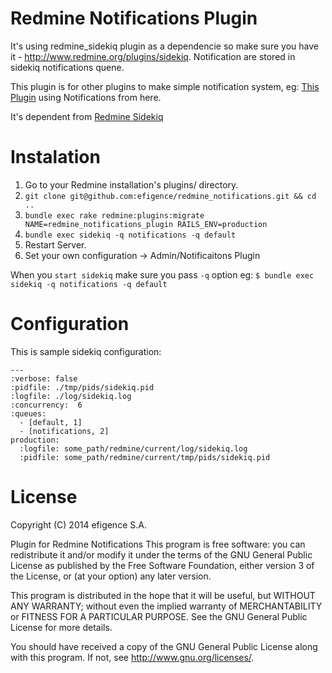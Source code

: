 Redmine Notifications Plugin
============================

It's using redmine_sidekiq plugin as a dependencie so make sure you have it - http://www.redmine.org/plugins/sidekiq.
Notification are stored in sidekiq notifications quene.

This plugin is for other plugins to make simple notification system, eg: [This Plugin](https://github.com/efigence/redmine_resources_management) using Notifications from here.

It's dependent from [Redmine Sidekiq](https://github.com/ogom/redmine_sidekiq)


# Instalation
  1. Go to your Redmine installation's plugins/ directory.
  2. `git clone git@github.com:efigence/redmine_notifications.git && cd ..`
  3. `bundle exec rake redmine:plugins:migrate NAME=redmine_notifications_plugin RAILS_ENV=production`
  4. `bundle exec sidekiq -q notifications -q default`
  5. Restart Server.
  6. Set your own configuration -> Admin/Notificaitons Plugin

When you `start sidekiq` make sure you pass `-q` option 
eg: `$ bundle exec sidekiq -q notifications -q default`

# Configuration
This is sample sidekiq configuration:
```
---
:verbose: false
:pidfile: ./tmp/pids/sidekiq.pid
:logfile: ./log/sidekiq.log
:concurrency:  6
:queues:
  - [default, 1]
  - [notifications, 2]
production:
  :logfile: some_path/redmine/current/log/sidekiq.log
  :pidfile: some_path/redmine/current/tmp/pids/sidekiq.pid
```

# License
Copyright (C) 2014  efigence S.A.

Plugin for Redmine Notifications
This program is free software: you can redistribute it and/or modify
it under the terms of the GNU General Public License as published by
the Free Software Foundation, either version 3 of the License, or
(at your option) any later version.

This program is distributed in the hope that it will be useful,
but WITHOUT ANY WARRANTY; without even the implied warranty of
MERCHANTABILITY or FITNESS FOR A PARTICULAR PURPOSE.  See the
GNU General Public License for more details.

You should have received a copy of the GNU General Public License
along with this program.  If not, see <http://www.gnu.org/licenses/>.
